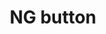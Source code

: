 ---
layout: smileys&emotion
title: NG button
emoji: ng_button
permalink: 🆖.html
image: assets/img/3moji/ng_button.png
---